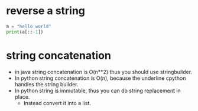 # reverse a string
```python
a = "hello world"
print(a[::-1])
```

# string concatenation 
* in java string concatenation is O\(n\*\*2\) thus you should use stringbuilder\.  
* In python string concatenation is O\(n\)\, because the underline cpython handles the string builder\.  
* In python string is immutable\, thus you can do string replacement in place\.  
  * Instead convert it into a list\.